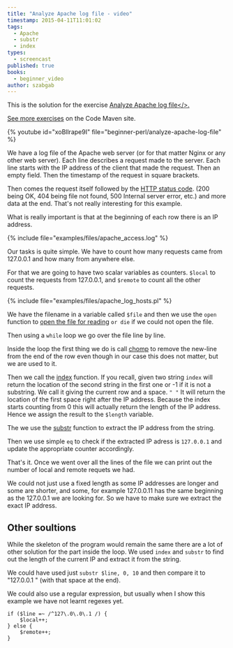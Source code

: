 ```yaml
---
title: "Analyze Apache log file - video"
timestamp: 2015-04-11T11:01:02
tags:
  - Apache
  - substr
  - index
types:
  - screencast
published: true
books:
  - beginner_video
author: szabgab
---
```



This is the solution for the exercise <a href="https://code-maven.com/exercise-analyze-apache-log-file-count-localhost">Analyze Apache log file</>.

See more [exercises](https://code-maven.com/exercises) on the Code Maven site</a>.


{% youtube id="xoBllrape9I" file="beginner-perl/analyze-apache-log-file" %}

We have a log file of the Apache web server (or for that matter Nginx or any other web server).
Each line describes a request made to the server. Each line starts with the IP address of the client
that made the request. Then an empty field. Then the timestamp of the request in square brackets.

Then comes the request itself followed by the [HTTP status code](https://en.wikipedia.org/wiki/List_of_HTTP_status_codes).
(200 being OK, 404 being file not found, 500 Internal server error, etc.) and more data at the end. That's not really interesting for this
example.

What is really important is that at the beginning of each row there is an IP address.

{% include file="examples/files/apache_access.log" %}

Our tasks is quite simple. We have to count how many requests came from 127.0.0.1 and how many from anywhere else.

For that we are going to have two scalar variables as counters. `$local` to count the requests from 127.0.0.1,
and `$remote` to count all the other requests.

{% include file="examples/files/apache_log_hosts.pl" %}

We have the filename in a variable called `$file` and then we use the `open` function to
[open the file for reading](/beginner-perl-maven-open-file) `or die` if we could not open the file.

Then using a `while` loop we go over the file line by line.

Inside the loop the first thing we do is call [chomp](/chomp) to remove the new-line from the end of the row
even though in our case this does not matter, but we are used to it.

Then we call the [index](/beginner-perl-maven-string-functions-index) function. If you recall, given two string
`index` will return the location of the second string in the first one or -1 if it is not a substring.
We call it giving the current row and a space. `" "` It will return the location of the first space right after
the IP address. Because the index starts counting from 0 this will actually return the length of the IP address. Hence
we assign the result to the `$length` variable.

The we use the [substr](/beginner-perl-maven-substr) function to extract the IP address from the string.

Then we use simple `eq` to check if the extracted IP adress is `127.0.0.1` and update the appropriate
counter accordingly.

That's it. Once we went over all the lines of the file we can print out the number of local and remote requets we had.

We could not just use a fixed length as some IP addresses are longer and some are shorter, and some, for example
127.0.0.11  has the same beginning as the 127.0.0.1 we are looking for.
So we have to make sure we extract the exact IP address.

## Other soultions

While the skeleton of the program would remain the same there are a lot of other solution for the part inside the loop.
We used `index` and `substr` to find out the length of the current IP and extract it from the string.

We could have used just `substr $line, 0, 10` and then compare it to "127.0.0.1 " (with that space at the end).

We could also use a regular expression, but usually when I show this example we have not learnt regexes yet.

```
if ($line =~ /^127\.0\.0\.1 /) {
    $local++;
} else {
    $remote++;
}
```




